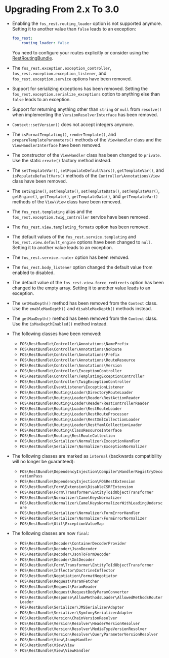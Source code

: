Upgrading From 2.x To 3.0
=========================

 * Enabling the `fos_rest.routing_loader` option is not supported anymore. Setting
   it to another value than `false` leads to an exception:

   ```yaml
   fos_rest:
       routing_loader: false
   ```

   You need to configure your routes explicitly or consider using the
   [RestRoutingBundle](https://github.com/handcraftedinthealps/RestRoutingBundle).

 * The `fos_rest.exception.exception_controller`, `fos_rest.exception.exception_listener`, and
   `fos_rest.exception.service` options have been removed.

 * Support for serializing exceptions has been removed. Setting the
 `fos_rest.exception.serialize_exceptions` option to anything else than `false` leads to an exception.

 * Support for returning anything other than `string` or `null` from `resolve()` when implementing
   the `VersionResolverInterface` has been removed.

 * `Context::setVersion()` does not accept integers anymore.

 * The `isFormatTemplating()`, `renderTemplate()`, and `prepareTemplateParameters()` methods of the
   `ViewHandler` class and the `ViewHandlerInterface` have been removed.

 * The constructor of the `ViewHandler` class has been changed to `private`. Use the static `create()`
   factory method instead.

 * The `setTemplateVar()`, `setPopulateDefaultVars()`, `getTemplateVar()`, and `isPopulateDefaultVars()`
   methods of the `Controller\Annotations\View` class have been removed.

 * The `setEngine()`, `setTemplate()`, `setTemplateData()`, `setTemplateVar()`, `getEngine()`,
   `getTemplate()`, `getTemplateData()`, and `getTemplateVar()` methods of the `View\View` class
   have been removed.

 * The `fos_rest.templating` alias and the `fos_rest.exception.twig_controller` service have been
   removed.

 * The `fos_rest.view.templating_formats` option has been removed.

 * The default values of the `fos_rest.service.templating` and `fos_rest.view.default_engine` options
   have been changed to `null`. Setting it to another value leads to an exception.

 * The `fos_rest.service.router` option has been removed.

 * The `fos_rest.body_listener` option changed the default value from enabled to disabled.

 * The default value of the `fos_rest.view.force_redirects` option has been changed to the empty
   array. Setting it to another value leads to an exception.

 * The `setMaxDepth()` method has been removed from the `Context` class. Use the
   `enableMaxDepth()` and `disableMaxDepth()` methods instead.

 * The `getMaxDepth()` method has been removed from the `Context` class. Use the
   `isMaxDepthEnabled()` method instead.

 * The following classes have been removed:

   * `FOS\RestBundle\Controller\Annotations\NamePrefix`
   * `FOS\RestBundle\Controller\Annotations\NoRoute`
   * `FOS\RestBundle\Controller\Annotations\Prefix`
   * `FOS\RestBundle\Controller\Annotations\RouteResource`
   * `FOS\RestBundle\Controller\Annotations\Version`
   * `FOS\RestBundle\Controller\ExceptionController`
   * `FOS\RestBundle\Controller\TemplatingExceptionController`
   * `FOS\RestBundle\Controller\TwigExceptionController`
   * `FOS\RestBundle\EventListener\ExceptionListener`
   * `FOS\RestBundle\Routing\Loader\DirectoryRouteLoader`
   * `FOS\RestBundle\Routing\Loader\Reader\RestActionReader`
   * `FOS\RestBundle\Routing\Loader\Reader\RestControllerReader`
   * `FOS\RestBundle\Routing\Loader\RestRouteLoader`
   * `FOS\RestBundle\Routing\Loader\RestRouteProcessor`
   * `FOS\RestBundle\Routing\Loader\RestXmlCollectionLoader`
   * `FOS\RestBundle\Routing\Loader\RestYamlCollectionLoader`
   * `FOS\RestBundle\Routing\ClassResourceInterface`
   * `FOS\RestBundle\Routing\RestRouteCollection`
   * `FOS\RestBundle\Serializer\Normalizer\ExceptionHandler`
   * `FOS\RestBundle\Serializer\Normalizer\ExceptionNormalizer`

 * The following classes are marked as `internal` (backwards compatibility will no longer be guaranteed):

   * `FOS\RestBundle\DependencyInjection\Compiler\HandlerRegistryDecorationPass`
   * `FOS\RestBundle\DependencyInjection\FOSRestExtension`
   * `FOS\RestBundle\Form\Extension\DisableCSRFExtension`
   * `FOS\RestBundle\Form\Transformer\EntityToIdObjectTransformer`
   * `FOS\RestBundle\Normalizer\CamelKeysNormalizer`
   * `FOS\RestBundle\Normalizer\CamelKeysNormalizerWithLeadingUnderscore`
   * `FOS\RestBundle\Serializer\Normalizer\FormErrorHandler`
   * `FOS\RestBundle\Serializer\Normalizer\FormErrorNormalizer`
   * `FOS\RestBundle\Util\ExceptionValueMap`

 * The following classes are now `final`:

   * `FOS\RestBundle\Decoder\ContainerDecoderProvider`
   * `FOS\RestBundle\Decoder\JsonDecoder`
   * `FOS\RestBundle\Decoder\JsonToFormDecoder`
   * `FOS\RestBundle\Decoder\XmlDecoder`
   * `FOS\RestBundle\Form\Transformer\EntityToIdObjectTransformer`
   * `FOS\RestBundle\Inflector\DoctrineInflector`
   * `FOS\RestBundle\Negotiation\FormatNegotiator`
   * `FOS\RestBundle\Request\ParamFetcher`
   * `FOS\RestBundle\Request\ParamReader`
   * `FOS\RestBundle\Request\RequestBodyParamConverter`
   * `FOS\RestBundle\Response\AllowMethodsLoader\AllowedMethodsRouterLoader`
   * `FOS\RestBundle\Serializer\JMSSerializerAdapter`
   * `FOS\RestBundle\Serializer\SymfonySerializerAdapter`
   * `FOS\RestBundle\Version\ChainVersionResolver`
   * `FOS\RestBundle\Version\Resolver\HeaderVersionResolver`
   * `FOS\RestBundle\Version\Resolver\MediaTypeVersionResolver`
   * `FOS\RestBundle\Version\Resolver\QueryParameterVersionResolver`
   * `FOS\RestBundle\View\JsonpHandler`
   * `FOS\RestBundle\View\View`
   * `FOS\RestBundle\View\ViewHandler`
